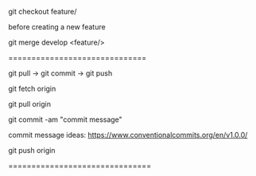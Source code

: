 
git checkout feature/<name>

before creating a new feature

git merge develop <feature/<name>>

==============================

git pull -> git commit -> git push

git fetch origin

git pull origin <branch>

git commit -am "commit message"

commit message ideas: https://www.conventionalcommits.org/en/v1.0.0/

git push origin <branch>

===============================

